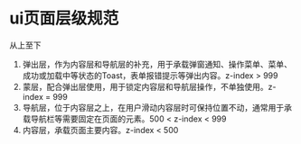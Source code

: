 # ui页面层级规范

从上至下

1. 弹出层，作为内容层和导航层的补充，用于承载弹窗通知、操作菜单、菜单、成功或加载中等状态的Toast，表单报错提示等弹出内容。z-index > 999
2. 蒙层，配合弹出层使用，用于锁定内容层和导航层操作，不单独使用。z-index = 999
3. 导航层，位于内容层之上，在用户滑动内容层时可保持位置不动，通常用于承载导航栏等需要固定在页面的元素。500 < z-index < 999
4. 内容层，承载页面主要内容。z-index < 500